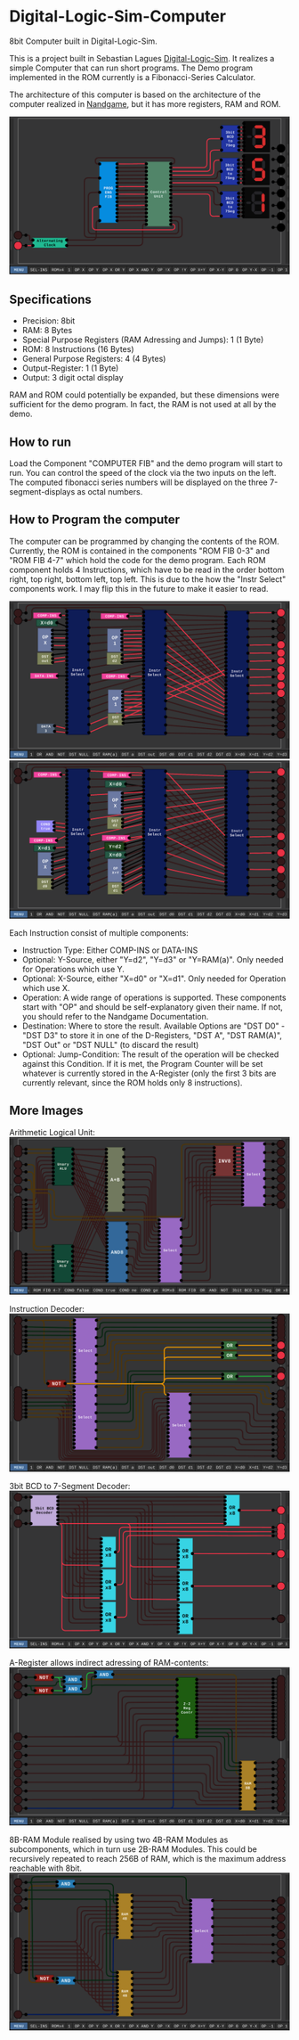 # Digital-Logic-Sim-Computer
8bit Computer built in Digital-Logic-Sim.

This is a project built in Sebastian Lagues [Digital-Logic-Sim](https://sebastian.itch.io/digital-logic-sim). It realizes a simple Computer that can run short programs. The Demo program implemented in the ROM currently is a Fibonacci-Series Calculator.

The architecture of this computer is based on the architecture of the computer realized in [Nandgame](https://www.nandgame.com/), but it has more registers, RAM and ROM.

![Main Component showing an output of 351, which is a fibonacci number in octal notation](images/Computer.png "Main Component showing an output of 351, which is a fibonacci number in octal notation")

## Specifications
- Precision: 8bit
- RAM: 8 Bytes
- Special Purpose Registers (RAM Adressing and Jumps): 1 (1 Byte)
- ROM: 8 Instructions (16 Bytes)
- General Purpose Registers: 4 (4 Bytes)
- Output-Register: 1 (1 Byte)
- Output: 3 digit octal display

RAM and ROM could potentially be expanded, but these dimensions were sufficient for the demo program. In fact, the RAM is not used at all by the demo.

## How to run
Load the Component "COMPUTER FIB" and the demo program will start to run. You can control the speed of the clock via the two inputs on the left. The computed fibonacci series numbers will be displayed on the three 7-segment-displays as octal numbers.

## How to Program the computer
The computer can be programmed by changing the contents of the ROM. Currently, the ROM is contained in the components "ROM FIB 0-3" and "ROM FIB 4-7" which hold the code for the demo program. Each ROM component holds 4 Instructions, which have to be read in the order bottom right, top right, bottom left, top left. This is due to the how the "Instr Select" components work. I may flip this in the future to make it easier to read.

![ROM programmed with the instructions 0 to 3 of the fibonacci calculator](images/ROM.png "ROM programmed with the instructions 0 to 3 of the fibonacci calculator")
![ROM programmed with the instructions 4 to 7 of the fibonacci calculator](images/ROM_2.png "ROM programmed with the instructions 4 to 7 of the fibonacci calculator")

Each Instruction consist of multiple components:
- Instruction Type: Either COMP-INS or DATA-INS
- Optional: Y-Source, either "Y=d2", "Y=d3" or "Y=RAM(a)". Only needed for Operations which use Y.
- Optional: X-Source, either "X=d0" or "X=d1". Only needed for Operation which use X.
- Operation: A wide range of operations is supported. These components start with "OP" and should be self-explanatory given their name. If not, you should refer to the Nandgame Documentation.
- Destination: Where to store the result. Available Options are "DST D0" - "DST D3" to store it in one of the D-Registers, "DST A", "DST RAM(A)", "DST Out" or "DST NULL" (to discard the result)
- Optional: Jump-Condition: The result of the operation will be checked against this Condition. If it is met, the Program Counter will be set whatever is currently stored in the A-Register (only the first 3 bits are currently relevant, since the ROM holds only 8 instructions).

## More Images
Arithmetic Logical Unit:
![Arithmetic Logical Unit](images/ALU.png "Arithmetic Logical Unit")

Instruction Decoder:
![Instruction Decoder](images/InstructionDecoder.png "Instruction Decoder")

3bit BCD to 7-Segment Decoder:
![3bit BCD to 7-Segment Decoder](images/3bit_BCD_to_7Seg.png "3bit BCD to 7-Segment Decoder")

A-Register allows indirect adressing of RAM-contents:
![A-Register allows indirect adressing of RAM-contents](images/A_Register.png "A-Register allows indirect adressing of RAM-contents")

8B-RAM Module realised by using two 4B-RAM Modules as subcomponents, which in turn use 2B-RAM Modules. This could be recursively repeated to reach 256B of RAM, which is the maximum address reachable with 8bit.
![8B-RAM Module realised by using two 4B-RAM Modules as subcomponents](images/8B_RAM.png "8B-RAM Module realised by using two 4B-RAM Modules as subcomponents")
